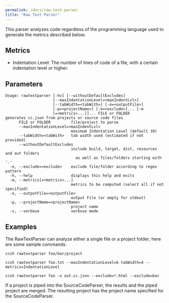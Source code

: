 ```yaml
---
permalink: /docs/raw-text-parser
title: "Raw Text Parser"
---
```


This parser analyzes code regardless of the programming language used to generate the metrics described below.

## Metrics

- Indentation Level: The number of lines of code of a file, with a certain indentation level or higher.

## Parameters

```
Usage: rawtextparser [-hv] [--withoutDefaultExcludes]
                     [--maxIndentationLevel=<maxIndentLvl>]
                     [--tabWidth=<tabWith>] [-o=<outputFile>]
                     [-p=<projectName>] [-e=<exclude>]... [-m
                     [=<metrics>...]]... FILE or FOLDER
generates cc.json from projects or source code files
      FILE or FOLDER         file/project to parse
      --maxIndentationLevel=<maxIndentLvl>
                             maximum Indentation Level (default 10)
      --tabWidth=<tabWith>   tab width used (estimated if not provided)
      --withoutDefaultExcludes
                             include build, target, dist, resources and out folders
                               as well as files/folders starting with '.'
  -e, --exclude=<exclude>    exclude file/folder according to regex pattern
  -h, --help                 displays this help and exits
  -m, --metrics[=<metrics>...]
                             metrics to be computed (select all if not specified)
  -o, --outputFile=<outputFile>
                             output File (or empty for stdout)
  -p, --projectName=<projectName>
                             project name
  -v, --verbose              verbose mode
```

## Examples

The RawTextParser can analyze either a single file or a project folder; here are some sample commands:

```
ccsh rawtextparser foo/bar/project
```

```
ccsh rawtextparser foo.txt --maxIndentationLevel=6 tabWidth=4 --metrics=IndentationLevel
```

```
ccsh rawtextparser foo -o out.cc.json --exclude=*.html --exclude=bar
```

If a project is piped into the SourceCodeParser, the results and the piped project are merged.
The resulting project has the project name specified for the SourceCodeParser.
